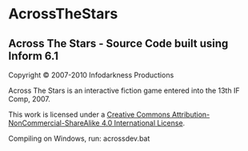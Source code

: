 # AcrossTheStars
 Across The Stars - Source Code built using Inform 6.1
 -----------------------------------------------------
 
Copyright &#169; 2007-2010 Infodarkness Productions

Across The Stars is an interactive fiction game entered into the 13th IF Comp, 2007.

This work is licensed under a <a href='https://creativecommons.org/licenses/by-nc-sa/4.0/'>Creative Commons Attribution-NonCommercial-ShareAlike 4.0 International License</a>.

Compiling on Windows, run: acrossdev.bat

